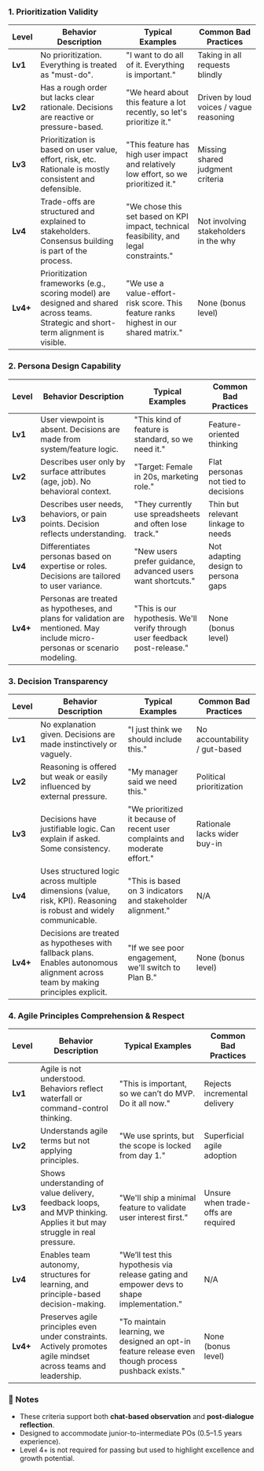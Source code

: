 ### 1. Prioritization Validity

| Level    | Behavior Description                                                                                                                 | Typical Examples                                                                       | Common Bad Practices                    |
| -------- | ------------------------------------------------------------------------------------------------------------------------------------ | -------------------------------------------------------------------------------------- | --------------------------------------- |
| **Lv1**  | No prioritization. Everything is treated as "must-do".                                                                               | "I want to do all of it. Everything is important."                                     | Taking in all requests blindly          |
| **Lv2**  | Has a rough order but lacks clear rationale. Decisions are reactive or pressure-based.                                               | "We heard about this feature a lot recently, so let's prioritize it."                  | Driven by loud voices / vague reasoning |
| **Lv3**  | Prioritization is based on user value, effort, risk, etc. Rationale is mostly consistent and defensible.                             | "This feature has high user impact and relatively low effort, so we prioritized it."   | Missing shared judgment criteria        |
| **Lv4**  | Trade-offs are structured and explained to stakeholders. Consensus building is part of the process.                                  | "We chose this set based on KPI impact, technical feasibility, and legal constraints." | Not involving stakeholders in the why   |
| **Lv4+** | Prioritization frameworks (e.g., scoring model) are designed and shared across teams. Strategic and short-term alignment is visible. | "We use a value-effort-risk score. This feature ranks highest in our shared matrix."   | None (bonus level)                      |

### 2. Persona Design Capability

| Level    | Behavior Description                                                                                                         | Typical Examples                                                           | Common Bad Practices                |
| -------- | ---------------------------------------------------------------------------------------------------------------------------- | -------------------------------------------------------------------------- | ----------------------------------- |
| **Lv1**  | User viewpoint is absent. Decisions are made from system/feature logic.                                                      | "This kind of feature is standard, so we need it."                         | Feature-oriented thinking           |
| **Lv2**  | Describes user only by surface attributes (age, job). No behavioral context.                                                 | "Target: Female in 20s, marketing role."                                   | Flat personas not tied to decisions |
| **Lv3**  | Describes user needs, behaviors, or pain points. Decision reflects understanding.                                            | "They currently use spreadsheets and often lose track."                    | Thin but relevant linkage to needs  |
| **Lv4**  | Differentiates personas based on expertise or roles. Decisions are tailored to user variance.                                | "New users prefer guidance, advanced users want shortcuts."                | Not adapting design to persona gaps |
| **Lv4+** | Personas are treated as hypotheses, and plans for validation are mentioned. May include micro-personas or scenario modeling. | "This is our hypothesis. We'll verify through user feedback post-release." | None (bonus level)                  |

### 3. Decision Transparency

| Level    | Behavior Description                                                                                                             | Typical Examples                                                           | Common Bad Practices          |
| -------- | -------------------------------------------------------------------------------------------------------------------------------- | -------------------------------------------------------------------------- | ----------------------------- |
| **Lv1**  | No explanation given. Decisions are made instinctively or vaguely.                                                               | "I just think we should include this."                                     | No accountability / gut-based |
| **Lv2**  | Reasoning is offered but weak or easily influenced by external pressure.                                                         | "My manager said we need this."                                            | Political prioritization      |
| **Lv3**  | Decisions have justifiable logic. Can explain if asked. Some consistency.                                                        | "We prioritized it because of recent user complaints and moderate effort." | Rationale lacks wider buy-in  |
| **Lv4**  | Uses structured logic across multiple dimensions (value, risk, KPI). Reasoning is robust and widely communicable.                | "This is based on 3 indicators and stakeholder alignment."                 | N/A                           |
| **Lv4+** | Decisions are treated as hypotheses with fallback plans. Enables autonomous alignment across team by making principles explicit. | "If we see poor engagement, we'll switch to Plan B."                       | None (bonus level)            |

### 4. Agile Principles Comprehension & Respect

| Level    | Behavior Description                                                                                                   | Typical Examples                                                                                   | Common Bad Practices                |
| -------- | ---------------------------------------------------------------------------------------------------------------------- | -------------------------------------------------------------------------------------------------- | ----------------------------------- |
| **Lv1**  | Agile is not understood. Behaviors reflect waterfall or command-control thinking.                                      | "This is important, so we can’t do MVP. Do it all now."                                            | Rejects incremental delivery        |
| **Lv2**  | Understands agile terms but not applying principles.                                                                   | "We use sprints, but the scope is locked from day 1."                                              | Superficial agile adoption          |
| **Lv3**  | Shows understanding of value delivery, feedback loops, and MVP thinking. Applies it but may struggle in real pressure. | "We'll ship a minimal feature to validate user interest first."                                    | Unsure when trade-offs are required |
| **Lv4**  | Enables team autonomy, structures for learning, and principle-based decision-making.                                   | "We’ll test this hypothesis via release gating and empower devs to shape implementation."          | N/A                                 |
| **Lv4+** | Preserves agile principles even under constraints. Actively promotes agile mindset across teams and leadership.        | "To maintain learning, we designed an opt-in feature release even though process pushback exists." | None (bonus level)                  |

### 📌 Notes

* These criteria support both **chat-based observation** and **post-dialogue reflection**.
* Designed to accommodate junior-to-intermediate POs (0.5–1.5 years experience).
* Level 4+ is not required for passing but used to highlight excellence and growth potential.